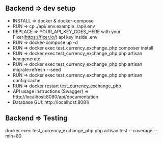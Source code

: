 ## Backend => dev setup

- INSTALL => docker & docker-compose
- RUN => cp ./api/.env.example ./api/.env
- REPLACE => YOUR_API_KEY_GOES_HERE with your Fixer(https://fixer.io/) api key inside .env
- RUN => docker-compose up -d
- RUN => docker exec test_currency_exchange_php composer install
- RUN => docker exec test_currency_exchange_php php artisan key:generate
- RUN => docker exec test_currency_exchange_php php artisan migrate:refresh --seed
- RUN => docker exec test_currency_exchange_php php artisan config:cache
- RUN => docker restart test_currency_exchange_php
- API usage instructions (Swagger) => http://localhost:8080/api/documentation 
- Database GUI: http://localhost:8081/

## Backend => Testing

docker exec test_currency_exchange_php php artisan test --coverage  --min=80
